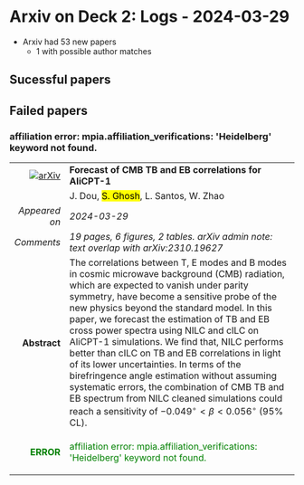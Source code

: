 # Arxiv on Deck 2: Logs - 2024-03-29

* Arxiv had 53 new papers
    * 1 with possible author matches

## Sucessful papers

## Failed papers

### affiliation error: mpia.affiliation_verifications: 'Heidelberg' keyword not found. 


|||
|---:|:---|
| [![arXiv](https://img.shields.io/badge/arXiv-arXiv:2403.19222-b31b1b.svg)](https://arxiv.org/abs/arXiv:2403.19222) | **Forecast of CMB TB and EB correlations for AliCPT-1**  |
|| J. Dou, <mark>S. Ghosh</mark>, L. Santos, W. Zhao |
|*Appeared on*| *2024-03-29*|
|*Comments*| *19 pages, 6 figures, 2 tables. arXiv admin note: text overlap with arXiv:2310.19627*|
|**Abstract**| The correlations between T, E modes and B modes in cosmic microwave background (CMB) radiation, which are expected to vanish under parity symmetry, have become a sensitive probe of the new physics beyond the standard model. In this paper, we forecast the estimation of TB and EB cross power spectra using NILC and cILC on AliCPT-1 simulations. We find that, NILC performs better than cILC on TB and EB correlations in light of its lower uncertainties. In terms of the birefringence angle estimation without assuming systematic errors, the combination of CMB TB and EB spectrum from NILC cleaned simulations could reach a sensitivity of $-0.049^\circ<\beta<0.056^\circ$ (95% CL). |
|<p style="color:green"> **ERROR** </p>| <p style="color:green">affiliation error: mpia.affiliation_verifications: 'Heidelberg' keyword not found.</p> |

